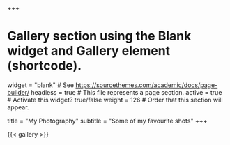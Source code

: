 +++
# Gallery section using the Blank widget and Gallery element (shortcode).
widget = "blank"  # See https://sourcethemes.com/academic/docs/page-builder/
headless = true  # This file represents a page section.
active = true  # Activate this widget? true/false
weight = 126  # Order that this section will appear.

title = "My Photography"
subtitle = "Some of my favourite shots"
+++

{{< gallery >}}